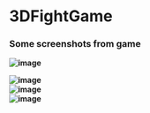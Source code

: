 # 3DFightGame
### <b> Some screenshots from game <b>

![image](https://user-images.githubusercontent.com/94220642/225975253-bd0f2343-d646-4e98-ae22-ee69bd5105f3.png)

![image](https://user-images.githubusercontent.com/94220642/225975405-e235a1e0-7ff1-4400-93dd-19d115fb30ad.png)
<br>
![image](https://user-images.githubusercontent.com/94220642/225975570-2da3171c-6ddb-4afb-aabc-d38f23078836.png)
<br>
![image](https://user-images.githubusercontent.com/94220642/225975668-530b9b9d-896f-4cf4-8b1d-f4c336c634ab.png)
